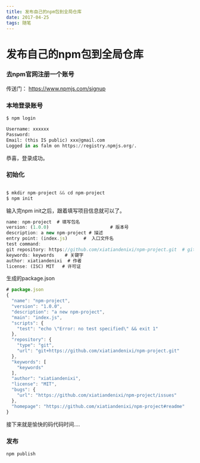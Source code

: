 ```yaml
---
title: 发布自己的npm包到全局仓库
date: 2017-04-25
tags: 随笔
---
```


# 发布自己的npm包到全局仓库



### 去npm官网注册一个账号

 传送门： https://www.npmjs.com/signup

### 本地登录账号

```python
$ npm login

Username: xxxxxx
Password:
Email: (this IS public) xxx@gmail.com
Logged in as falm on https://registry.npmjs.org/.

```
恭喜，登录成功。

### 初始化

```python

$ mkdir npm-project && cd npm-project
$ npm init

```
输入完npm init之后，跟着填写项目信息就可以了。
```javascript
name: npm-project  # 填写包名
version: (1.0.0)                       # 版本号
description: a new npm-project # 描述
entry point: (index.js)      #  入口文件名
test command:
git repository: https://github.com/xiatiandenixi/npm-project.git  # git仓库地址
keywords: keywords    # 关键字
author: xiatiandenixi  # 作者
license: (ISC) MIT   # 许可证
```

生成的package.json
```javascript
# package.json
{
  "name": "npm-project",
  "version": "1.0.0",
  "description": "a new npm-project",
  "main": "index.js",
  "scripts": {
    "test": "echo \"Error: no test specified\" && exit 1"
  },
  "repository": {
    "type": "git",
    "url": "git+https://github.com/xiatiandenixi/npm-project.git"
  },
  "keywords": [
    "keywords"
  ],
  "author": "xiatiandenixi",
  "license": "MIT",
  "bugs": {
    "url": "https://github.com/xiatiandenixi/npm-project/issues"
  },
  "homepage": "https://github.com/xiatiandenixi/npm-project#readme"
}
```
接下来就是愉快的码代码时间....


### 发布

```python
npm publish
```